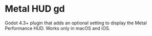 # Metal HUD gd
Godot 4.3+ plugin that adds an optional setting to display the Metal Performance HUD. Works only in macOS and iOS.
